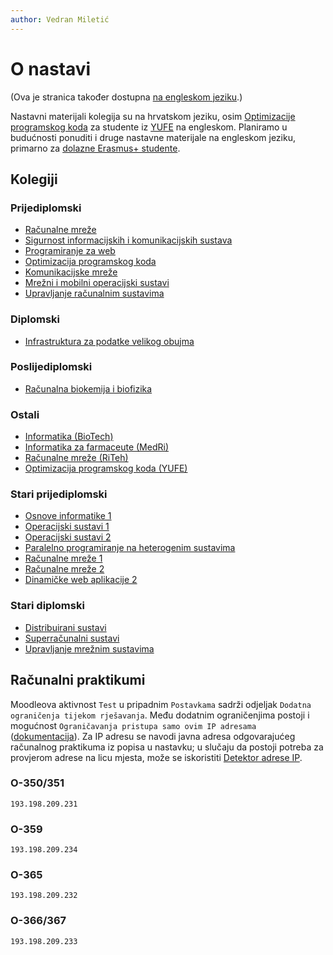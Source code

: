 ```yaml
---
author: Vedran Miletić
---
```


# O nastavi

(Ova je stranica također dostupna [na engleskom jeziku](../../en/teaching/index.md).)

Nastavni materijali kolegija su na hrvatskom jeziku, osim [Optimizacije programskog koda](../../en/teaching/courses/CO.md) za studente iz [YUFE](https://uniri.hr/o-sveucilistu/yufe/) na engleskom. Planiramo u budućnosti ponuditi i druge nastavne materijale na engleskom jeziku, primarno za [dolazne Erasmus+ studente](https://uniri.hr/o-sveucilistu/medunarodna-suradnja-i-erasmus/mobilnost-studenata/).

## Kolegiji

### Prijediplomski

- [Računalne mreže](kolegiji/RM.md)
- [Sigurnost informacijskih i komunikacijskih sustava](kolegiji/SIKS.md)
- [Programiranje za web](kolegiji/PW.md)
- [Optimizacija programskog koda](kolegiji/OPK.md)
- [Komunikacijske mreže](kolegiji/KM.md)
- [Mrežni i mobilni operacijski sustavi](kolegiji/MMOS.md)
- [Upravljanje računalnim sustavima](kolegiji/URS.md)

### Diplomski

- [Infrastruktura za podatke velikog obujma](kolegiji/IPVO.md)

### Poslijediplomski

- [Računalna biokemija i biofizika](kolegiji/RBKBF.md)

### Ostali

- [Informatika (BioTech)](kolegiji/INF-BioTech.md)
- [Informatika za farmaceute (MedRi)](kolegiji/INF-Pharma.md)
- [Računalne mreže (RiTeh)](kolegiji/RM-RiTeh.md)
- [Optimizacija programskog koda (YUFE)](../../en/teaching/courses/CO.md)

### Stari prijediplomski

- [Osnove informatike 1](kolegiji/OI1.md)
- [Operacijski sustavi 1](kolegiji/OS1.md)
- [Operacijski sustavi 2](kolegiji/OS2.md)
- [Paralelno programiranje na heterogenim sustavima](kolegiji/PPHS.md)
- [Računalne mreže 1](kolegiji/RM1.md)
- [Računalne mreže 2](kolegiji/RM2.md)
- [Dinamičke web aplikacije 2](kolegiji/DWA2.md)

### Stari diplomski

- [Distribuirani sustavi](kolegiji/DS.md)
- [Superračunalni sustavi](kolegiji/SRS.md)
- [Upravljanje mrežnim sustavima](kolegiji/UMS.md)

## Računalni praktikumi

Moodleova aktivnost `Test` u pripadnim `Postavkama` sadrži odjeljak `Dodatna ograničenja tijekom rješavanja`. Među dodatnim ograničenjima postoji i mogućnost `Ograničavanja pristupa samo ovim IP adresama` ([dokumentacija](https://docs.moodle.org/401/en/Quiz_settings#Extra_restrictions_on_attempts)). Za IP adresu se navodi javna adresa odgovarajućeg računalnog praktikuma iz popisa u nastavku; u slučaju da postoji potreba za provjerom adrese na licu mjesta, može se iskoristiti [Detektor adrese IP](https://apps.group.miletic.net/ip/).

### O-350/351

``` ip
193.198.209.231
```

### O-359

``` ip
193.198.209.234
```

### O-365

``` ip
193.198.209.232
```

### O-366/367

``` ip
193.198.209.233
```
